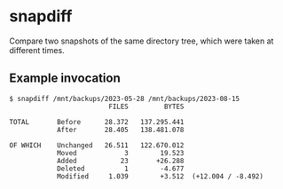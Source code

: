 # snapdiff

Compare two snapshots of the same directory tree, which were taken at different times.

## Example invocation

```
$ snapdiff /mnt/backups/2023-05-28 /mnt/backups/2023-08-15
                         FILES         BYTES

TOTAL       Before      28.372   137.295.441
            After       28.405   138.481.078

OF WHICH    Unchanged   26.511   122.670.012
            Moved            3        19.523
            Added           23       +26.288
            Deleted          1        -4.677
            Modified     1.039        +3.512  (+12.004 / -8.492)
```
